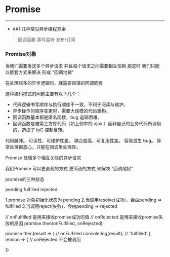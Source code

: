 # Promise

------

*  ##1.几种常见异步编程方案
>回调函数  事件监听   发布/订阅  
### Promise对象

 
 当我们需要发送多个异步请求 并且每个请求之间需要相互依赖 那这时 我们只能 以嵌套方式来解决 形成 "回调地狱"

 在处理越多的异步逻辑时，就需要越深的回调嵌套

 这种编码模式的问题主要有以下几个：

* 代码逻辑书写顺序与执行顺序不一致，不利于阅读与维护。
* 异步操作的顺序变更时，需要大规模的代码重构。
* 回调函数基本都是匿名函数，bug 追踪困难。
* 回调函数是被第三方库代码（如上例中的 ajax ）而非自己的业务代码所调用的，造成了 IoC 控制反转。

代码臃肿。
可读性、可维护性差。
耦合度高、可复用性差。
容易滋生 bug。
异常处理很恶心，只能在回调里处理异。


Promise 处理多个相互关联的异步请求

我们Promise 可以更直观的方式  更简洁的方式   来解决 "回调地狱"


promise的三种状态

pending
fulfilled
rejected

1.promise 对象初始化状态为 pending
2.当调用resolve(成功)，会由pending => fulfilled
3.当调用reject(失败)，会由pending => rejected

// onFulfilled 是用来接收promise成功的值
// onRejected 是用来接收promise失败的原因
promise.then(onFulfilled, onRejected);

promise.then(result => { // onFulfilled
    console.log(result); // 'fulfilled' 
}, reason => { // onRejected 不会被调用
    
})

 